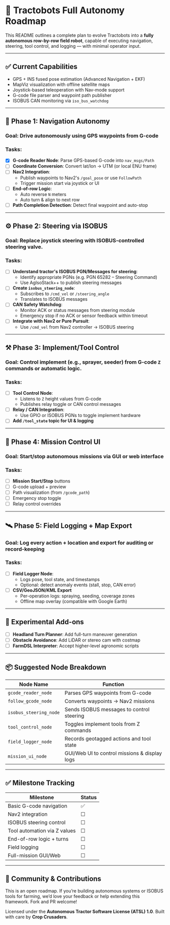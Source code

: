 # 🧠 Tractobots Full Autonomy Roadmap

This README outlines a complete plan to evolve Tractobots into a **fully autonomous row-by-row field robot**, capable of executing navigation, steering, tool control, and logging — with minimal operator input.

---

## ✅ Current Capabilities

- GPS + INS fused pose estimation (Advanced Navigation + EKF)
- MapViz visualization with offline satellite maps
- Joystick-based teleoperation with Nav-mode support
- G-code file parser and waypoint path publisher
- ISOBUS CAN monitoring via `iso_bus_watchdog`

---

## 🚀 Phase 1: Navigation Autonomy

### Goal: Drive autonomously using GPS waypoints from G-code

### Tasks:

- [x] **G-code Reader Node**: Parse GPS-based G-code into `nav_msgs/Path`
- [ ] **Coordinate Conversion**: Convert lat/lon → UTM (or local ENU frame)
- [ ] **Nav2 Integration**:
  - Publish waypoints to Nav2's `/goal_pose` or use `FollowPath`
  - Trigger mission start via joystick or UI
- [ ] **End-of-row Logic**:
  - Auto reverse `N` meters
  - Auto turn & align to next row
- [ ] **Path Completion Detection**: Detect final waypoint and auto-stop

---

## ⚙️ Phase 2: Steering via ISOBUS

### Goal: Replace joystick steering with ISOBUS-controlled steering valve.

### Tasks:

- [ ] **Understand tractor's ISOBUS PGN/Messages for steering**:
  - Identify appropriate PGNs (e.g. PGN 65282 – Steering Command)
  - Use AgIsoStack++ to publish steering messages
- [ ] **Create `isobus_steering_node`**:
  - Subscribes to `/cmd_vel` or `/steering_angle`
  - Translates to ISOBUS messages
- [ ] **CAN Safety Watchdog**:
  - Monitor ACK or status messages from steering module
  - Emergency stop if no ACK or sensor feedback within timeout
- [ ] **Integrate with Nav2 or Pure Pursuit**:
  - Use `/cmd_vel` from Nav2 controller → ISOBUS steering

---

## ⚒️ Phase 3: Implement/Tool Control

### Goal: Control implement (e.g., sprayer, seeder) from G-code `Z` commands or automatic logic.

### Tasks:

- [ ] **Tool Control Node**:
  - Listens to `Z` height values from G-code
  - Publishes relay toggle or CAN control messages
- [ ] **Relay / CAN Integration**:
  - Use GPIO or ISOBUS PGNs to toggle implement hardware
- [ ] **Add `/tool_state` topic for UI & logging**

---

## 🧭 Phase 4: Mission Control UI

### Goal: Start/stop autonomous missions via GUI or web interface

### Tasks:

- [ ] **Mission Start/Stop** buttons
- [ ] G-code upload + preview
- [ ] Path visualization (from `/gcode_path`)
- [ ] Emergency stop toggle
- [ ] Relay control overrides

---

## 🛰️ Phase 5: Field Logging + Map Export

### Goal: Log every action + location and export for auditing or record-keeping

### Tasks:

- [ ] **Field Logger Node**:
  - Logs pose, tool state, and timestamps
  - Optional: detect anomaly events (stall, stop, CAN error)
- [ ] **CSV/GeoJSON/KML Export**
  - Per-operation logs: spraying, seeding, coverage zones
  - Offline map overlay (compatible with Google Earth)

---

## 🧪 Experimental Add-ons

- [ ] **Headland Turn Planner**: Add full-turn maneuver generation
- [ ] **Obstacle Avoidance**: Add LiDAR or stereo cam with costmap
- [ ] **FarmDSL Interpreter**: Accept higher-level agronomic scripts

---

## 📦 Suggested Node Breakdown

| Node Name               | Function                                     |
|------------------------|----------------------------------------------|
| `gcode_reader_node`    | Parses GPS waypoints from G-code             |
| `follow_gcode_node`    | Converts waypoints → Nav2 missions           |
| `isobus_steering_node` | Sends ISOBUS messages to control steering    |
| `tool_control_node`    | Toggles implement tools from Z commands      |
| `field_logger_node`    | Records geotagged actions and tool state     |
| `mission_ui_node`      | GUI/Web UI to control missions & display logs|

---

## ✅ Milestone Tracking

| Milestone                         | Status |
|----------------------------------|--------|
| Basic G-code navigation          | ✅     |
| Nav2 integration                 | ☐     |
| ISOBUS steering control          | ☐     |
| Tool automation via Z values     | ☐     |
| End-of-row logic + turns         | ☐     |
| Field logging                    | ☐     |
| Full-mission GUI/Web             | ☐     |

---

## 🤝 Community & Contributions

This is an open roadmap. If you’re building autonomous systems or ISOBUS tools for farming, we’d love your feedback or help extending this framework. Fork and PR welcome!

Licensed under the **Autonomous Tractor Software License (ATSL) 1.0**. Built with care by **Crop Crusaders**.
